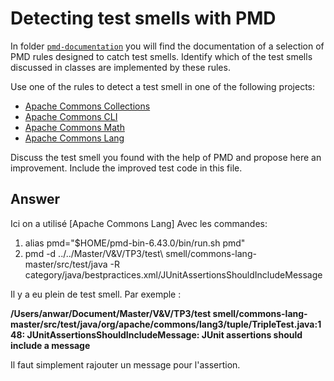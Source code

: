 # Detecting test smells with PMD

In folder [`pmd-documentation`](../pmd-documentation) you will find the documentation of a selection of PMD rules designed to catch test smells.
Identify which of the test smells discussed in classes are implemented by these rules.

Use one of the rules to detect a test smell in one of the following projects:

- [Apache Commons Collections](https://github.com/apache/commons-collections)
- [Apache Commons CLI](https://github.com/apache/commons-cli)
- [Apache Commons Math](https://github.com/apache/commons-math)
- [Apache Commons Lang](https://github.com/apache/commons-lang)

Discuss the test smell you found with the help of PMD and propose here an improvement.
Include the improved test code in this file.

## Answer
Ici on a utilisé [Apache Commons Lang]
Avec les commandes:
1. alias pmd="$HOME/pmd-bin-6.43.0/bin/run.sh pmd"
2. pmd  -d ../../Master/V\&V/TP3/test\ smell/commons-lang-master/src/test/java -R category/java/bestpractices.xml/JUnitAssertionsShouldIncludeMessage 

Il y a eu plein de test smell. Par exemple :

**/Users/anwar/Document/Master/V&V/TP3/test smell/commons-lang-master/src/test/java/org/apache/commons/lang3/tuple/TripleTest.java:148:	JUnitAssertionsShouldIncludeMessage:	JUnit assertions should include a message**


Il faut simplement rajouter un message pour l'assertion.
